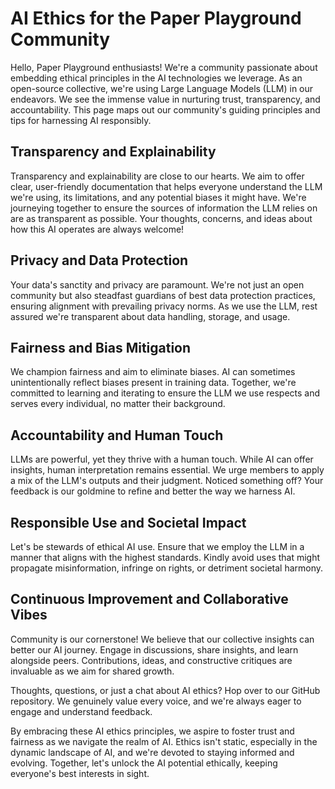 # AI Ethics for the Paper Playground Community
 
Hello, Paper Playground enthusiasts! We're a community passionate about embedding ethical principles in the AI technologies we leverage. As an open-source collective, we're using Large Language Models (LLM) in our endeavors. We see the immense value in nurturing trust, transparency, and accountability. This page maps out our community's guiding principles and tips for harnessing AI responsibly.

## Transparency and Explainability  
Transparency and explainability are close to our hearts. We aim to offer clear, user-friendly documentation that helps everyone understand the LLM we're using, its limitations, and any potential biases it might have. We're journeying together to ensure the sources of information the LLM relies on are as transparent as possible. Your thoughts, concerns, and ideas about how this AI operates are always welcome!

## Privacy and Data Protection  
Your data's sanctity and privacy are paramount. We're not just an open community but also steadfast guardians of best data protection practices, ensuring alignment with prevailing privacy norms. As we use the LLM, rest assured we're transparent about data handling, storage, and usage.

## Fairness and Bias Mitigation  
We champion fairness and aim to eliminate biases. AI can sometimes unintentionally reflect biases present in training data. Together, we're committed to learning and iterating to ensure the LLM we use respects and serves every individual, no matter their background.

## Accountability and Human Touch  
LLMs are powerful, yet they thrive with a human touch. While AI can offer insights, human interpretation remains essential. We urge members to apply a mix of the LLM's outputs and their judgment. Noticed something off? Your feedback is our goldmine to refine and better the way we harness AI.

## Responsible Use and Societal Impact  
Let's be stewards of ethical AI use. Ensure that we employ the LLM in a manner that aligns with the highest standards. Kindly avoid uses that might propagate misinformation, infringe on rights, or detriment societal harmony.

## Continuous Improvement and Collaborative Vibes  
Community is our cornerstone! We believe that our collective insights can better our AI journey. Engage in discussions, share insights, and learn alongside peers. Contributions, ideas, and constructive critiques are invaluable as we aim for shared growth.

Thoughts, questions, or just a chat about AI ethics? Hop over to our GitHub repository. We genuinely value every voice, and we're always eager to engage and understand feedback.

By embracing these AI ethics principles, we aspire to foster trust and fairness as we navigate the realm of AI. Ethics isn't static, especially in the dynamic landscape of AI, and we're devoted to staying informed and evolving. Together, let's unlock the AI potential ethically, keeping everyone's best interests in sight.
